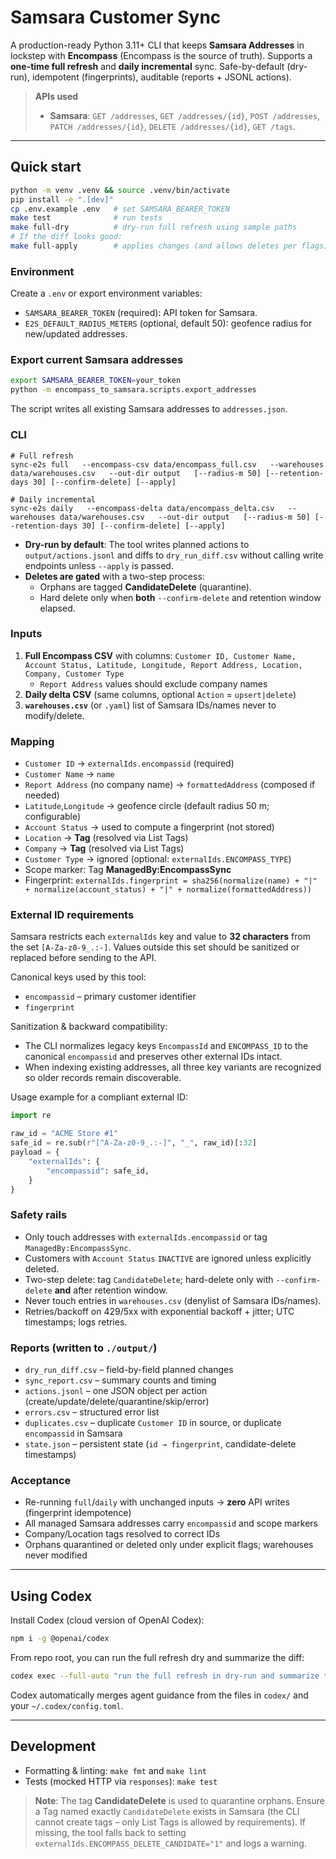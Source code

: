 # Samsara Customer Sync

A production-ready Python 3.11+ CLI that keeps **Samsara Addresses** in lockstep with **Encompass**
(Encompass is the source of truth). Supports a **one-time full refresh** and **daily incremental**
sync. Safe-by-default (dry-run), idempotent (fingerprints), auditable (reports + JSONL actions).

> **APIs used**
>
> - **Samsara**: `GET /addresses`, `GET /addresses/{id}`, `POST /addresses`,
>   `PATCH /addresses/{id}`, `DELETE /addresses/{id}`, `GET /tags`.

---

## Quick start

```bash
python -m venv .venv && source .venv/bin/activate
pip install -e ".[dev]"
cp .env.example .env   # set SAMSARA_BEARER_TOKEN
make test              # run tests
make full-dry          # dry-run full refresh using sample paths
# If the diff looks good:
make full-apply        # applies changes (and allows deletes per flags)
```

### Environment

Create a `.env` or export environment variables:

- `SAMSARA_BEARER_TOKEN` (required): API token for Samsara.
- `E2S_DEFAULT_RADIUS_METERS` (optional, default 50): geofence radius for new/updated addresses.

### Export current Samsara addresses

```bash
export SAMSARA_BEARER_TOKEN=your_token
python -m encompass_to_samsara.scripts.export_addresses
```

The script writes all existing Samsara addresses to `addresses.json`.

### CLI

```
# Full refresh
sync-e2s full   --encompass-csv data/encompass_full.csv   --warehouses data/warehouses.csv   --out-dir output   [--radius-m 50] [--retention-days 30] [--confirm-delete] [--apply]

# Daily incremental
sync-e2s daily   --encompass-delta data/encompass_delta.csv   --warehouses data/warehouses.csv   --out-dir output   [--radius-m 50] [--retention-days 30] [--confirm-delete] [--apply]
```

- **Dry-run by default**: The tool writes planned actions to `output/actions.jsonl` and diffs
  to `dry_run_diff.csv` without calling write endpoints unless `--apply` is passed.
- **Deletes are gated** with a two-step process:
  - Orphans are tagged **CandidateDelete** (quarantine).
  - Hard delete only when **both** `--confirm-delete` and retention window elapsed.

### Inputs

1. **Full Encompass CSV** with columns:
   `Customer ID, Customer Name, Account Status, Latitude, Longitude, Report Address, Location, Company, Customer Type`
   - `Report Address` values should exclude company names
2. **Daily delta CSV** (same columns, optional `Action` = `upsert|delete`)
3. **`warehouses.csv`** (or `.yaml`) list of Samsara IDs/names never to modify/delete.

### Mapping

- `Customer ID` → `externalIds.encompassid` (required)
- `Customer Name` → `name`
- `Report Address` (no company name) → `formattedAddress` (composed if needed)
- `Latitude`,`Longitude` → geofence circle (default radius 50 m; configurable)
- `Account Status` → used to compute a fingerprint (not stored)
- `Location` → **Tag** (resolved via List Tags)
- `Company` → **Tag** (resolved via List Tags)
- `Customer Type` → ignored (optional: `externalIds.ENCOMPASS_TYPE`)
- Scope marker: Tag **ManagedBy:EncompassSync**
- Fingerprint: `externalIds.fingerprint = sha256(normalize(name) + "|" + normalize(account_status) + "|" + normalize(formattedAddress))`

### External ID requirements

Samsara restricts each `externalIds` key and value to **32 characters** from the set
`[A-Za-z0-9_.:-]`. Values outside this set should be sanitized or replaced before
sending to the API.

Canonical keys used by this tool:

- `encompassid` – primary customer identifier
- `fingerprint`

Sanitization & backward compatibility:

- The CLI normalizes legacy keys `EncompassId` and `ENCOMPASS_ID` to the canonical
  `encompassid` and preserves other external IDs intact.
- When indexing existing addresses, all three key variants are recognized so older
  records remain discoverable.

Usage example for a compliant external ID:

```python
import re

raw_id = "ACME Store #1"
safe_id = re.sub(r"[^A-Za-z0-9_.:-]", "_", raw_id)[:32]
payload = {
    "externalIds": {
        "encompassid": safe_id,
    }
}
```

### Safety rails

- Only touch addresses with `externalIds.encompassid` or tag `ManagedBy:EncompassSync`.
- Customers with `Account Status` `INACTIVE` are ignored unless explicitly deleted.
- Two-step delete: tag `CandidateDelete`; hard-delete only with `--confirm-delete` **and**
  after retention window.
- Never touch entries in `warehouses.csv` (denylist of Samsara IDs/names).
- Retries/backoff on 429/5xx with exponential backoff + jitter; UTC timestamps; logs retries.

### Reports (written to `./output/`)

- `dry_run_diff.csv` – field-by-field planned changes
- `sync_report.csv` – summary counts and timing
- `actions.jsonl` – one JSON object per action (create/update/delete/quarantine/skip/error)
- `errors.csv` – structured error list
- `duplicates.csv` – duplicate `Customer ID` in source, or duplicate `encompassid` in Samsara
- `state.json` – persistent state (`id → fingerprint`, candidate-delete timestamps)

### Acceptance

- Re-running `full`/`daily` with unchanged inputs → **zero** API writes (fingerprint idempotence)
- All managed Samsara addresses carry `encompassid` and scope markers
- Company/Location tags resolved to correct IDs
- Orphans quarantined or deleted only under explicit flags; warehouses never modified

---

## Using Codex

Install Codex (cloud version of OpenAI Codex):

```bash
npm i -g @openai/codex
```

From repo root, you can run the full refresh dry and summarize the diff:

```bash
codex exec --full-auto "run the full refresh in dry-run and summarize the diff"
```

Codex automatically merges agent guidance from the files in `codex/` and your
`~/.codex/config.toml`.

---

## Development

- Formatting & linting: `make fmt` and `make lint`
- Tests (mocked HTTP via `responses`): `make test`

> **Note**: The tag **CandidateDelete** is used to quarantine orphans.
> Ensure a Tag named exactly `CandidateDelete` exists in Samsara (the CLI cannot create tags
> – only List Tags is allowed by requirements). If missing, the tool falls back to setting
> `externalIds.ENCOMPASS_DELETE_CANDIDATE="1"` and logs a warning.
